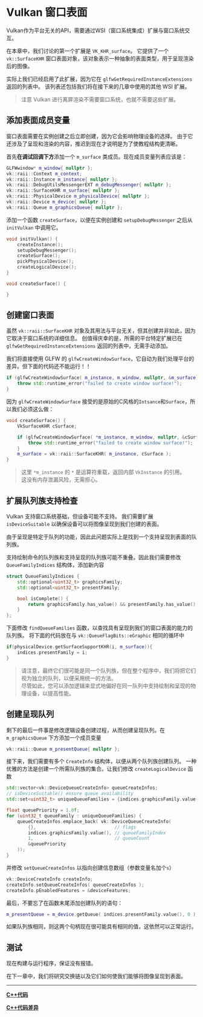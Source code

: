 # Vulkan 窗口表面

Vulkan作为平台无关的API，需要通过WSI（窗口系统集成）扩展与窗口系统交互。


在本章中，我们讨论的第一个扩展是 `VK_KHR_surface`。
它提供了一个 `vk::SurfaceKHR` 窗口表面对象，该对象表示一种抽象的表面类型，用于呈现渲染后的图像。

实际上我们已经启用了此扩展，因为它在 `glfwGetRequiredInstanceExtensions` 返回的列表中。
该列表还包括我们将在接下来的几章中使用的其他 WSI 扩展。

> 注意 Vulkan 进行离屏渲染不需要窗口系统，也就不需要这些扩展。

## 添加表面成员变量

窗口表面需要在实例创建之后立即创建，因为它会影响物理设备的选择。
由于它还涉及了呈现和渲染的内容，推迟到现在才说明是为了使教程结构更清晰。

首先**在调试回调下方**添加一个 `m_surface` 类成员。现在成员变量列表应该是：

```cpp
GLFWwindow* m_window{ nullptr };
vk::raii::Context m_context;
vk::raii::Instance m_instance{ nullptr };
vk::raii::DebugUtilsMessengerEXT m_debugMessenger{ nullptr };
vk::raii::SurfaceKHR m_surface{ nullptr };
vk::raii::PhysicalDevice m_physicalDevice{ nullptr };
vk::raii::Device m_device{ nullptr };
vk::raii::Queue m_graphicsQueue{ nullptr };
```

添加一个函数 `createSurface`，以便在实例创建和 `setupDebugMessenger` 之后从 `initVulkan` 中调用它。

```cpp
void initVulkan() {
    createInstance();
    setupDebugMessenger();
    createSurface();
    pickPhysicalDevice();
    createLogicalDevice();
}

void createSurface() {

}
```

## 创建窗口表面

虽然 `vk::raii::SurfaceKHR` 对象及其用法与平台无关，但其创建并非如此，因为它取决于窗口系统的详细信息。
创值得庆幸的是，所需的平台特定扩展已在 `glfwGetRequiredInstanceExtensions` 返回的列表中，无需手动添加。

我们将直接使用 GLFW 的 `glfwCreateWindowSurface`，它自动为我们处理平台的差异。但下面的代码还不能运行！！

```cpp
if (glfwCreateWindowSurface( m_instance, m_window, nullptr, &m_surface) != VK_SUCCESS) {
    throw std::runtime_error("failed to create window surface!");
}
```

因为 `glfwCreateWindowSurface` 接受的是原始的C风格的`Intsance`和`Surface`，所以我们必须这么做：

```cpp
void createSurface() {
    VkSurfaceKHR cSurface;

    if (glfwCreateWindowSurface( *m_instance, m_window, nullptr, &cSurface ) != VK_SUCCESS) {
        throw std::runtime_error("failed to create window surface!");
    }
    m_surface = vk::raii::SurfaceKHR( m_instance, cSurface );
}
```

> 这里 `*m_instance` 的 `*` 是运算符重载，返回内部 `VkInstance` 的引用。  
> 这没有内存泄漏风险，无需担心。

## 扩展队列族支持检查

Vulkan 支持窗口系统基础，但设备可能不支持。 我们需要扩展 `isDeviceSuitable` 以确保设备可以将图像呈现到我们创建的表面。

由于呈现是特定于队列的功能，因此此问题实际上是找到一个支持呈现到表面的队列族。

支持绘制命令的队列族和支持呈现的队列族可能不重叠。因此我们需要修改 `QueueFamilyIndices` 结构体，添加新内容

```cpp
struct QueueFamilyIndices {
    std::optional<uint32_t> graphicsFamily;
    std::optional<uint32_t> presentFamily;

    bool isComplete() {
        return graphicsFamily.has_value() && presentFamily.has_value();
    }
};
```

下面修改 `findQueueFamilies` 函数，以查找具有呈现到我们的窗口表面的能力的队列族。
将下面的代码放在与 `vk::QueueFlagBits::eGraphic` 相同的循环中

```cpp
if(physicalDevice.getSurfaceSupportKHR(i, m_surface)){
    indices.presentFamily = i;
}
```

> 请注意，最终它们很可能是同一个队列族，但在整个程序中，我们将把它们视为独立的队列，以便采用统一的方法。  
> 尽管如此，您可以添加逻辑来显式地偏好在同一队列中支持绘制和呈现的物理设备，以提高性能。

## 创建呈现队列

剩下的最后一件事是修改逻辑设备创建过程，从而创建呈现队列。在 `m_graphicsQueue` 下方添加一个成员变量

```cpp
vk::raii::Queue m_presentQueue{ nullptr };
```

接下来，我们需要有多个 `CreateInfo` 结构体，以便从两个队列族创建队列。
一种优雅的方法是创建一个所需队列族的集合。让我们修改 `createLogicalDevice` 函数

```cpp
std::vector<vk::DeviceQueueCreateInfo> queueCreateInfos;
// isDeviceSuitable() ensure queue availability
std::set<uint32_t> uniqueQueueFamilies = {indices.graphicsFamily.value(), indices.presentFamily.value()};

float queuePriority = 1.0f;
for (uint32_t queueFamily : uniqueQueueFamilies) {
    queueCreateInfos.emplace_back( vk::DeviceQueueCreateInfo(
        {},                             // flags
        indices.graphicsFamily.value(), // queueFamilyIndex
        1,                              // queueCount
        &queuePriority    
    ));
}
```

并修改 `setQueueCreateInfos` 以指向创建信息数组（参数变量名加个`s`）

```cpp
vk::DeviceCreateInfo createInfo;
createInfo.setQueueCreateInfos( queueCreateInfos );
createInfo.pEnabledFeatures = &deviceFeatures;
```

最后，不要忘了在函数末尾添加创建队列的语句：

```cpp
m_presentQueue = m_device.getQueue( indices.presentFamily.value(), 0 );
```

如果队列族相同，则这两个句柄现在很可能具有相同的值，这依然可以正常运行。

## 测试

现在构建与运行程序，保证没有报错。

在下一章中，我们将研究交换链以及它们如何使我们能够将图像呈现到表面。

---

**[C++代码](../codes/0110_surface/main.cpp)**

**[C++代码差异](../codes/0110_surface/main.diff)**
